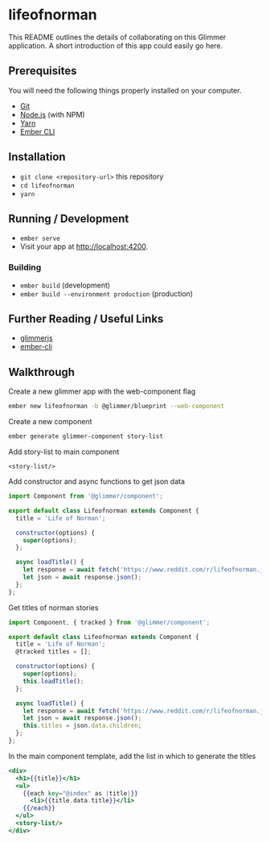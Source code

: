 # lifeofnorman

This README outlines the details of collaborating on this Glimmer application.
A short introduction of this app could easily go here.

## Prerequisites

You will need the following things properly installed on your computer.

* [Git](https://git-scm.com/)
* [Node.js](https://nodejs.org/) (with NPM)
* [Yarn](https://yarnpkg.com/en/)
* [Ember CLI](https://ember-cli.com/)

## Installation

* `git clone <repository-url>` this repository
* `cd lifeofnorman`
* `yarn`

## Running / Development

* `ember serve`
* Visit your app at [http://localhost:4200](http://localhost:4200).

### Building

* `ember build` (development)
* `ember build --environment production` (production)

## Further Reading / Useful Links

* [glimmerjs](http://github.com/tildeio/glimmer/)
* [ember-cli](https://ember-cli.com/)

## Walkthrough
Create a new glimmer app with the web-component flag

```zsh
ember new lifeofnorman -b @glimmer/blueprint --web-component
```


Create a new component
```zsh
ember generate glimmer-component story-list
```

Add story-list to main component
```
<story-list/>
```
Add constructor and async functions to get json data
```javascript
import Component from '@glimmer/component';

export default class Lifeofnorman extends Component {
  title = 'Life of Norman';

  constructor(options) {
    super(options);
  };

  async loadTitle() {
    let response = await fetch('https://www.reddit.com/r/lifeofnorman.json');
    let json = await response.json();
  };
};
```

Get titles of norman stories

```javascript
import Component, { tracked } from '@glimmer/component';

export default class Lifeofnorman extends Component {
  title = 'Life of Norman';
  @tracked titles = [];

  constructor(options) {
    super(options);
    this.loadTitle();
  };

  async loadTitle() {
    let response = await fetch('https://www.reddit.com/r/lifeofnorman.json');
    let json = await response.json();
    this.titles = json.data.children;
  };
};
```

In the main component template, add the list in which to generate the titles

```hbs
<div>
  <h1>{{title}}</h1>
  <ul>
    {{each key="@index" as |title|}}
      <li>{{title.data.title}}</li>
    {{/each}}
  </ul>
  <story-list/>
</div>
```
